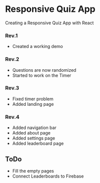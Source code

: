 # Responsive Quiz App
 Creating a Responsive Quiz App with React

<h3>Rev.1</h3> 
<ul> 
    <li>Created a working demo</li>
</ul>

<h3>Rev.2</h3>
<ul>
    <li>Questions are now randomized</li>
    <li>Started to work on the Timer </li>
</ul>

<h3>Rev.3</h3>
<ul>
    <li>Fixed timer problem</li>
    <li>Added landing page </li>
</ul>

<h3>Rev.4</h3>
<ul>
    <li>Added navigation bar</li>
    <li>Added about page </li>
    <li>Added settings page</li>
    <li>Added leaderboard page </li>
</ul>

<h2>ToDo</h2>
<ul>
    <li>Fill the empty pages </li>
    <li>Connect Leaderboards to Firebase </li>
</ul>